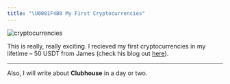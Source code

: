 ```yaml
---
title: "\U0001F4B0 My First Cryptocurrencies"
---
```


![cryptocurrencies](https://knowscount-1304485449.cos.ap-shanghai.myqcloud.com/img/ZCByBK.jpg)

This is really, really exciting. I recieved my first cryptocurrencies in my lifetime – 50 USDT from James (check his blog out [here](https://doc.cukee.cc)).

---

Also, I will write about **Clubhouse** in a day or two.
